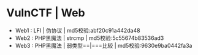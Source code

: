 # VulnCTF | Web
* Web1 : LFI      | 伪协议      | md5校验:abf20c91a442da48
* Web2 : PHP黑魔法 | strcmp     | md5校验:5c55674b83536ad3
* Web3 : PHP黑魔法 | 弱类型==|===比较  | md5校验:9630e9ba0442fa3a